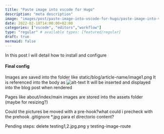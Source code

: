 ```yaml
---
title: "Paste image into vscode for Hugo"
description: "meta description"
image: "images/post/paste-image-into-vscode-for-hugo/paste-image-into-vscode-for-hugo.png"
date: 2022-02-18T14:00:00+02:00
categories: ["vscode", "editors","workflow"]
type: "regular" # available types: [featured/regular]
draft: true
mermaid: false
---
```


In this post I will detail how to install and configure 

#### Final config
Images are saved into the folder like static/blog/article-name/image1.png
It is referenced into the body as ![alt-text](image_name.png)
It will be inserted and displayed into the blog post when rendered

Pages like about/index/main images are stored into the assets folder (maybe for resizing?)

Could the pictures be moved with a pre-hook?what could i precheck with the prehook .gitignore *.jpg para el directorio content?

Pending steps: delete testing1,2.jpg.png y testing-image-route